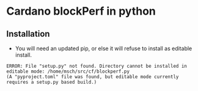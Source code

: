 # Cardano blockPerf in python

## Installation

* You will need an updated pip, or else it will refuse to install
    as editable install.

```
ERROR: File "setup.py" not found. Directory cannot be installed in editable mode: /home/msch/src/cf/blockperf.py
(A "pyproject.toml" file was found, but editable mode currently requires a setup.py based build.)
```

